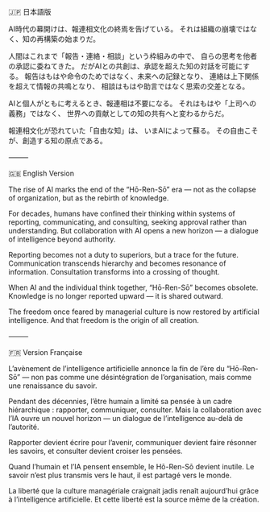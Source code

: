 🇯🇵 日本語版

AI時代の幕開けは、報連相文化の終焉を告げている。
それは組織の崩壊ではなく、知の再構築の始まりだ。

人間はこれまで「報告・連絡・相談」という枠組みの中で、
自らの思考を他者の承認に委ねてきた。
だがAIとの共創は、承認を超えた知の対話を可能にする。
報告はもはや命令のためではなく、未来への記録となり、
連絡は上下関係を超えて情報の共鳴となり、
相談はもはや助言ではなく思索の交差となる。

AIと個人がともに考えるとき、報連相は不要になる。
それはもはや「上司への義務」ではなく、
世界への貢献としての知の共有へと変わるからだ。

報連相文化が恐れていた「自由な知」は、
いまAIによって蘇る。
その自由こそが、創造する知の原点である。

⸻

🇬🇧 English Version

The rise of AI marks the end of the “Hō-Ren-Sō” era —
not as the collapse of organization, but as the rebirth of knowledge.

For decades, humans have confined their thinking
within systems of reporting, communicating, and consulting,
seeking approval rather than understanding.
But collaboration with AI opens a new horizon —
a dialogue of intelligence beyond authority.

Reporting becomes not a duty to superiors, but a trace for the future.
Communication transcends hierarchy and becomes resonance of information.
Consultation transforms into a crossing of thought.

When AI and the individual think together,
“Hō-Ren-Sō” becomes obsolete.
Knowledge is no longer reported upward — it is shared outward.

The freedom once feared by managerial culture
is now restored by artificial intelligence.
And that freedom is the origin of all creation.

⸻

🇫🇷 Version Française

L’avènement de l’intelligence artificielle annonce la fin de l’ère du “Hō-Ren-Sō” —
non pas comme une désintégration de l’organisation,
mais comme une renaissance du savoir.

Pendant des décennies, l’être humain a limité sa pensée
à un cadre hiérarchique : rapporter, communiquer, consulter.
Mais la collaboration avec l’IA ouvre un nouvel horizon —
un dialogue de l’intelligence au-delà de l’autorité.

Rapporter devient écrire pour l’avenir,
communiquer devient faire résonner les savoirs,
et consulter devient croiser les pensées.

Quand l’humain et l’IA pensent ensemble,
le Hō-Ren-Sō devient inutile.
Le savoir n’est plus transmis vers le haut,
il est partagé vers le monde.

La liberté que la culture managériale craignait jadis
renaît aujourd’hui grâce à l’intelligence artificielle.
Et cette liberté est la source même de la création.
